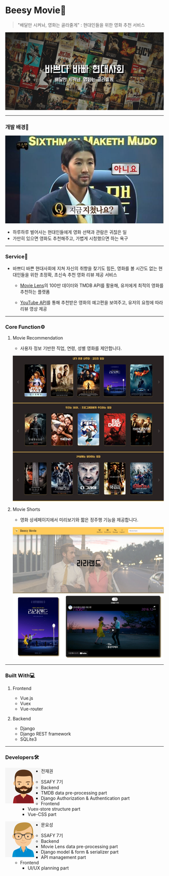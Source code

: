 # Beesy Movie:bee:

> "배달만 시켜놔, 영화는 골라줄게" : 현대인들을 위한 영화 추천 서비스

![image-20220526215656388](README.assets/image-20220526215656388.png)



---

### 개발 배경:city_sunset:

![image-20220526220820585](README.assets/image-20220526220820585.png)

- 하루하루 벌어사는 현대인들에게 영화 선택과 관람은 귀찮은 일
- 가만히 있으면 영화도 추천해주고, 가볍게 시청했으면 하는 욕구 



---

### Service:gift:

- 바쁘디 바쁜 현대사회에 지쳐 자신의 취향을 찾기도 힘든, 영화를 볼 시간도 없는 현대인들을 위한 초정확, 초신속 추천 영화 리뷰 제공 서비스 

  -  [Movie Lens](https://grouplens.org/datasets/movielens/)의 100만 데이터와 TMDB API를 활용해, 유저에게 최적의 영화를 추천하는 플랫폼

  - [YouTube API](https://console.cloud.google.com/home/dashboard?project=clean-pilot-349402&_ga=2.224289883.1362455139.1653572302-1845726553.1651802492&_gac=1.127077119.1653572302.CjwKCAjwyryUBhBSEiwAGN5OCBaFn7uZmjxCei1Jz96JDg4YvRNrX4ZCeBG4TusIQhTR5LtCxt37hBoCyvkQAvD_BwE&pli=1)를 통해 추천받은 영화의 예고편을 보여주고,  유저의 요청에 따라 리뷰 영상 제공



---

### Core Function:gear:

1. Movie Recommendation

   - 사용자 정보 기반한 직업, 연령, 성별 영화를 제안합니다.

   ![image-20220526221411228](README.assets/image-20220526221411228.png)



2. Movie Shorts

   - 영화 상세페이지에서 미리보기와 짧은 정주행 기능을 제공합니다.

   ![image-20220526221800844](README.assets/image-20220526221800844.png)

   

---

### Built With:computer:

1. Frontend

   - Vue.js
   - Vuex
   - Vue-router

   

2. Backend

   - Django
   - Django REST framework
   - SQLite3

   

---
### Developers:hammer_and_wrench:

<img src="README.assets/image-20220526221946950.png" alt="image-20220526221946950" style="zoom: 50%;" align="left"/>

- 전재권

  - SSAFY 7기
  - Backend
    - TMDB data pre-processing part
    - Django Authorization & Authentication part
  - Frontend
    - Vuex-store structure part
    - Vue-CSS part

    

<img src="README.assets/image-20220526222723712.png" alt="image-20220526222723712" style="zoom:50%;" align="left"/>

- 문요성

  - SSAFY 7기
  - Backend
    - Movie Lens data pre-processing part
    - Django model & form & serializer part
    - API management part
  - Frontend
    - UI/UX planning part




